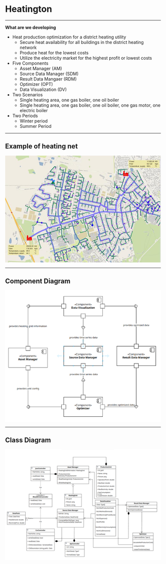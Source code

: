 # Heatington

---
**What are we developing**
- Heat production optimization for a district heating utility
  - Secure heat availability for all buildings in the district heating network
  - Produce heat for the lowest costs
  - Utilize the electricity market for the highest profit or lowest costs
- Five Components
  - Asset Manager (AM)
  - Source Data Manager (SDM)
  - Result Data Mangaer (RDM)
  - Optimizer (OPT)
  - Data Visualization (DV)
- Two Scenarios
  - Single heating area, one gas boiler, one oil boiler
  - Single heating area, one gas boiler, one oil boiler, one gas motor, one electric boiler
- Two Periods
  - Winter period
  - Summer Period

---
## Example of heating net
![img.png](Assets%2Fimg.png)

---
## Component Diagram
![component-diagram.png](Assets%2Fcomponent-diagram.png)

---
## Class Diagram

![class-diagram.png](Assets%2Fclass-diagram.png)
